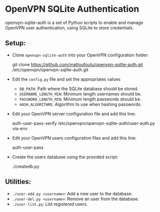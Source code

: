 # OpenVPN SQLite Authentication

openvpn-sqlite-auth is a set of Python scripts to enable and manage OpenVPN user authentication,
using SQLite to store credentials.

## Setup:

- Clone `openvpn-sqlite-auth` into your OpenVPN configuration folder:

    git clone https://github.com/mattoufoutu/openvpn-sqlite-auth.git /etc/openvpn/openvpn-sqlite-auth.git

- Edit the `config.py` file and set the appropriates values
    - `DB_PATH`: Path where the SQLite database should be stored.
    - `USERNAME_LENGTH_MIN`: Minimum length usernames should be.
    - `PASSWORD_LENGTH_MIN`: Minimum length passwords should be.
    - `HASH_ALGORITHMS`: Algorithm to use when hashing passwords.

- Edit your OpenVPN server configuration file and add this line:

    auth-user-pass-verify /etc/openvpn/openvpn-sqlite-auth/user-auth.py via-env

- Edit your OpenVPN users configuration files and add this line:

    auth-user-pass

- Create the users database using the provided script:

    ./createdb.py

## Utilities:

  - `./user-add.py <username>`: Add a new user to the database.
  - `./user-del.py <username>`: Remove an user from the database.
  - `./user-list.py`: List registered users.
